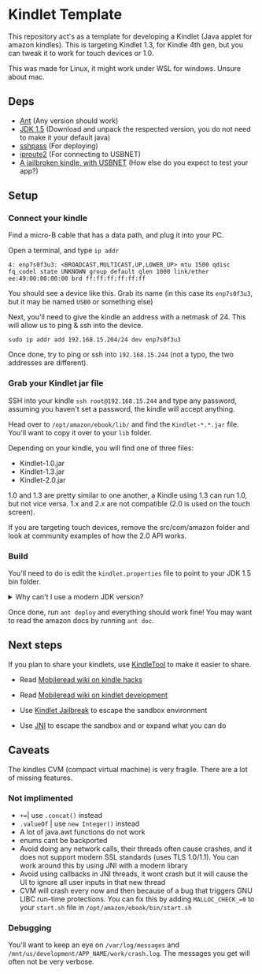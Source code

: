 # Kindlet Template

This repository act's as a template for developing a Kindlet (Java applet for amazon kindles). This is targeting Kindlet 1.3, for Kindle 4th gen, but you can tweak it to work for touch devices or 1.0.

This was made for Linux, it might work under WSL for windows. Unsure about mac.

## Deps

- [Ant](https://ant.apache.org/) (Any version should work)
- [JDK 1.5](https://www.oracle.com/uk/java/technologies/java-archive-javase5-downloads.html) (Download and unpack the respected version, you do not need to make it your default java)
- [sshpass](https://linux.die.net/man/1/sshpass) (For deploying)
- [iproute2](https://en.wikipedia.org/wiki/Iproute2) (For connecting to USBNET)
- [A jailbroken kindle, with USBNET](https://www.mobileread.com/forums/showthread.php?t=225030) (How else do you expect to test your app?)


## Setup
### Connect your kindle
Find a micro-B cable that has a data path, and plug it into your PC.

Open a terminal, and type `ip addr`

``
4: enp7s0f3u3: <BROADCAST,MULTICAST,UP,LOWER_UP> mtu 1500 qdisc fq_codel state UNKNOWN group default qlen 1000
    link/ether ee:49:00:00:00:00 brd ff:ff:ff:ff:ff:ff
``

You should see a device like this. Grab its name (in this case its `enp7s0f3u3`, but it may be named `USB0` or something else)

Next, you'll need to give the kindle an address with a netmask of 24. This will allow us to ping & ssh into the device.

`sudo ip addr add 192.168.15.204/24 dev enp7s0f3u3`

Once done, try to ping or ssh into `192.168.15.244` (not a typo, the two addresses are different).

### Grab your Kindlet jar file

SSH into your kindle `ssh root@192.168.15.244` and type any password, assuming you haven't set a password, the kindle will accept anything.

Head over to `/opt/amazon/ebook/lib/` and find the ``Kindlet-*.*.jar`` file. You'll want to copy it over to your `lib` folder. 

Depending on your kindle, you will find one of three files:

- Kindlet-1.0.jar
- Kindlet-1.3.jar
- Kindlet-2.0.jar

1.0 and 1.3 are pretty similar to one another, a Kindle using 1.3 can run 1.0, but not vice versa. 1.x and 2.x are not compatible (2.0 is used on the touch screen).

If you are targeting touch devices, remove the src/com/amazon folder and look at community examples of how the 2.0 API works.

### Build
You'll need to do is edit the `kindlet.properties` file to point to your JDK 1.5 bin folder. 

<details>
  <summary>Why can't I use a modern JDK version?</summary>
  
  Modern JDK only only support java 8 and above. Kindles (4th gen and below) only support 1.4 and below (but even then, a lot of 1.4 features don't work)

  We download an older JDK and target 1.5, and then use retroweaver to backport our 1.5 program to 1.4. This should mean more 1.5 features work, however, the kindle is a fragile thing and will crash at runtime with certain features.
</details>

Once done, run `ant deploy` and everything should work fine! You may want to read the amazon docs by running `ant doc`.

## Next steps

If you plan to share your kindlets, use [KindleTool](https://www.mobileread.com/forums/showthread.php?t=187880) to make it easier to share. 

- Read [Mobileread wiki on kindle hacks](https://wiki.mobileread.com/wiki/Kindle_Hacks_Information)
- Read [Mobileread wiki on kindlet development](https://wiki.mobileread.com/wiki/Kindlet_Developer_HowTo)
- Use [Kindlet Jailbreak](https://bitbucket.org/ixtab/kindletjailbreak/src) to escape the sandbox environment

- Use [JNI](https://www.mobileread.com/forums/showthread.php?t=175899) to escape the sandbox and or expand what you can do

## Caveats

The kindles CVM (compact virtual machine) is very fragile. There are a lot of missing features.

### Not implimented
- ``+=``| use ``.concat()`` instead
- ``.valueOf`` | use ``new Integer()`` instead
- A lot of java.awt functions do not work
- enums cant be backported
- Avoid doing any network calls, their threads often cause crashes, and it does not support modern SSL standards (uses TLS 1.0/1.1). You can work around this by using JNI with a modern library
- Avoid using callbacks in JNI threads, it wont crash but it will cause the UI to ignore all user inputs in that new thread
- CVM will crash every now and then because of a bug that triggers GNU LIBC run-time protections. You can fix this by adding `MALLOC_CHECK_=0` to your `start.sh` file in `/opt/amazon/ebook/bin/start.sh`

### Debugging
You'll want to keep an eye on ``/var/log/messages`` and ``/mnt/us/development/APP_NAME/work/crash.log``. The messages you get will often not be very verbose.




